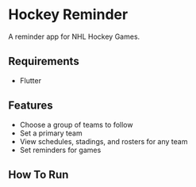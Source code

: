 # Hockey Reminder

A reminder app for NHL Hockey Games.

## Requirements
- Flutter

## Features
- Choose a group of teams to follow
- Set a primary team
- View schedules, stadings, and rosters for any team
- Set reminders for games

## How To Run

